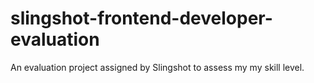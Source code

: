 # slingshot-frontend-developer-evaluation
An evaluation project assigned by Slingshot to assess my my skill level.
